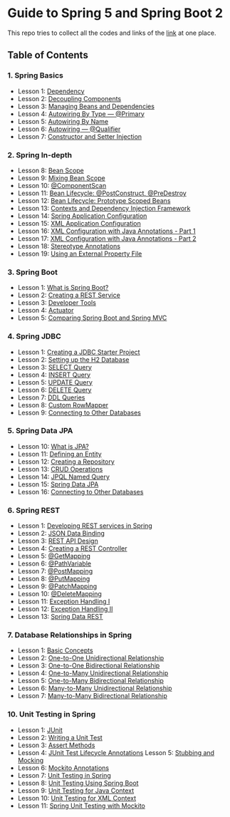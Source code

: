 # Guide to Spring 5 and Spring Boot 2

This repo tries to collect all the codes and links of the [link](https://github.com/ginny100/The-Complete-Guide-to-Spring-5-and-Spring-Boot-2-Part-1) at one place.

## Table of Contents

### 1. Spring Basics

- Lesson 1: [Dependency](https://github.com/ginny100/The-Complete-Guide-to-Spring-5-and-Spring-Boot-2/tree/master/src/main/java/io/datajek/springbasics/movierecommendersystem/lesson1)
- Lesson 2: [Decoupling Components](https://github.com/ginny100/The-Complete-Guide-to-Spring-5-and-Spring-Boot-2/tree/master/src/main/java/io/datajek/springbasics/movierecommendersystem/lesson2)
- Lesson 3: [Managing Beans and Dependencies](https://github.com/ginny100/The-Complete-Guide-to-Spring-5-and-Spring-Boot-2/tree/master/src/main/java/io/datajek/springbasics/movierecommendersystem/lesson3)
- Lesson 4: [Autowiring By Type — @Primary](https://github.com/ginny100/The-Complete-Guide-to-Spring-5-and-Spring-Boot-2/tree/master/src/main/java/io/datajek/springbasics/movierecommendersystem/lesson4)
- Lesson 5: [Autowiring By Name](https://github.com/ginny100/The-Complete-Guide-to-Spring-5-and-Spring-Boot-2/tree/master/src/main/java/io/datajek/springbasics/movierecommendersystem/lesson5)
- Lesson 6: [Autowiring — @Qualifier](https://github.com/ginny100/The-Complete-Guide-to-Spring-5-and-Spring-Boot-2/tree/master/src/main/java/io/datajek/springbasics/movierecommendersystem/lesson6)
- Lesson 7: [Constructor and Setter Injection](https://github.com/ginny100/The-Complete-Guide-to-Spring-5-and-Spring-Boot-2/tree/master/src/main/java/io/datajek/springbasics/movierecommendersystem/lesson7)

### 2. Spring In-depth

- Lesson 8: [Bean Scope](https://github.com/ginny100/The-Complete-Guide-to-Spring-5-and-Spring-Boot-2/tree/master/src/main/java/io/datajek/springbasics/movierecommendersystem/lesson8)
- Lesson 9: [Mixing Bean Scope](https://github.com/ginny100/The-Complete-Guide-to-Spring-5-and-Spring-Boot-2/tree/master/src/main/java/io/datajek/springbasics/movierecommendersystem/lesson9)
- Lesson 10: [@ComponentScan](https://github.com/ginny100/The-Complete-Guide-to-Spring-5-and-Spring-Boot-2/tree/master/src/main/java/io/datajek/springbasics/movierecommendersystem/lesson10)
- Lesson 11: [Bean Lifecycle: @PostConstruct, @PreDestroy](https://github.com/ginny100/The-Complete-Guide-to-Spring-5-and-Spring-Boot-2/tree/master/src/main/java/io/datajek/springbasics/movierecommendersystem/lesson11)
- Lesson 12: [Bean Lifecycle: Prototype Scoped Beans](https://github.com/ginny100/The-Complete-Guide-to-Spring-5-and-Spring-Boot-2/tree/master/src/main/java/io/datajek/springbasics/movierecommendersystem/lesson12)
- Lesson 13: [Contexts and Dependency Injection Framework](https://github.com/ginny100/The-Complete-Guide-to-Spring-5-and-Spring-Boot-2/tree/master/src/main/java/io/datajek/springbasics/movierecommendersystem/lesson13)
- Lesson 14: [Spring Application Configuration](https://github.com/ginny100/The-Complete-Guide-to-Spring-5-and-Spring-Boot-2/tree/master/src/main/java/io/datajek/springbasics/movierecommendersystem/lesson14)
- Lesson 15: [XML Application Configuration](https://github.com/ginny100/The-Complete-Guide-to-Spring-5-and-Spring-Boot-2/tree/master/src/main/java/io/datajek/springbasics/movierecommendersystem/lesson15)
- Lesson 16: [XML Configuration with Java Annotations - Part 1](https://github.com/ginny100/The-Complete-Guide-to-Spring-5-and-Spring-Boot-2/tree/master/src/main/java/io/datajek/springbasics/movierecommendersystem/lesson16)
- Lesson 17: [XML Configuration with Java Annotations - Part 2](https://github.com/ginny100/The-Complete-Guide-to-Spring-5-and-Spring-Boot-2/tree/master/src/main/java/io/datajek/springbasics/movierecommendersystem/lesson17)
- Lesson 18: [Stereotype Annotations](https://github.com/ginny100/The-Complete-Guide-to-Spring-5-and-Spring-Boot-2/tree/master/src/main/java/io/datajek/springbasics/movierecommendersystem/lesson18)
- Lesson 19: [Using an External Property File](https://github.com/ginny100/The-Complete-Guide-to-Spring-5-and-Spring-Boot-2/tree/master/src/main/java/io/datajek/springbasics/movierecommendersystem/lesson19)

### 3. Spring Boot

- Lesson 1: [What is Spring Boot?](https://github.com/ginny100/The-Complete-Guide-to-Spring-5-and-Spring-Boot-2-Part-2/blob/master/lesson1.md)
- Lesson 2: [Creating a REST Service](https://github.com/ginny100/The-Complete-Guide-to-Spring-5-and-Spring-Boot-2-Part-2/blob/master/lesson2.md)
- Lesson 3: [Developer Tools](https://github.com/ginny100/The-Complete-Guide-to-Spring-5-and-Spring-Boot-2-Part-2/blob/master/lesson3.md)
- Lesson 4: [Actuator](https://github.com/ginny100/The-Complete-Guide-to-Spring-5-and-Spring-Boot-2-Part-2/blob/master/lesson4.md)
- Lesson 5: [Comparing Spring Boot and Spring MVC](https://github.com/ginny100/The-Complete-Guide-to-Spring-5-and-Spring-Boot-2-Part-2/blob/master/lesson5.md)

### 4. Spring JDBC

- Lesson 1: [Creating a JDBC Starter Project](https://github.com/ginny100/The-Complete-Guide-to-Spring-5-and-Spring-Boot-2-Part-3/blob/master/lesson1.md)
- Lesson 2: [Setting up the H2 Database](https://github.com/ginny100/The-Complete-Guide-to-Spring-5-and-Spring-Boot-2-Part-3/blob/master/lesson2.md)
- Lesson 3: [SELECT Query](https://github.com/ginny100/The-Complete-Guide-to-Spring-5-and-Spring-Boot-2-Part-3/blob/master/lesson3.md)
- Lesson 4: [INSERT Query](https://github.com/ginny100/The-Complete-Guide-to-Spring-5-and-Spring-Boot-2-Part-3/blob/master/lesson4.md)
- Lesson 5: [UPDATE Query](https://github.com/ginny100/The-Complete-Guide-to-Spring-5-and-Spring-Boot-2-Part-3/blob/master/lesson5.md)
- Lesson 6: [DELETE Query](https://github.com/ginny100/The-Complete-Guide-to-Spring-5-and-Spring-Boot-2-Part-3/blob/master/lesson6.md)
- Lesson 7: [DDL Queries](https://github.com/ginny100/The-Complete-Guide-to-Spring-5-and-Spring-Boot-2-Part-3/blob/master/lesson7.md)
- Lesson 8: [Custom RowMapper](https://github.com/ginny100/The-Complete-Guide-to-Spring-5-and-Spring-Boot-2-Part-3/blob/master/lesson8.md)
- Lesson 9: [Connecting to Other Databases](https://github.com/ginny100/The-Complete-Guide-to-Spring-5-and-Spring-Boot-2-Part-3/blob/master/lesson9.md)

### 5. Spring Data JPA

- Lesson 10: [What is JPA?](https://github.com/ginny100/The-Complete-Guide-to-Spring-5-and-Spring-Boot-2-Part-3/blob/master/lesson10.md)
- Lesson 11: [Defining an Entity](https://github.com/ginny100/The-Complete-Guide-to-Spring-5-and-Spring-Boot-2-Part-3/blob/master/lesson11.md)
- Lesson 12: [Creating a Repository](https://github.com/ginny100/The-Complete-Guide-to-Spring-5-and-Spring-Boot-2-Part-3/blob/master/lesson12.md)
- Lesson 13: [CRUD Operations](https://github.com/ginny100/The-Complete-Guide-to-Spring-5-and-Spring-Boot-2-Part-3/blob/master/lesson13.md)
- Lesson 14: [JPQL Named Query](https://github.com/ginny100/The-Complete-Guide-to-Spring-5-and-Spring-Boot-2-Part-3/blob/master/lesson14.md)
- Lesson 15: [Spring Data JPA](https://github.com/ginny100/The-Complete-Guide-to-Spring-5-and-Spring-Boot-2-Part-3/blob/master/lesson15.md)
- Lesson 16: [Connecting to Other Databases](https://github.com/ginny100/The-Complete-Guide-to-Spring-5-and-Spring-Boot-2-Part-3/blob/master/lesson16.md)

### 6. Spring REST

- Lesson 1: [Developing REST services in Spring](https://github.com/ginny100/The-Complete-Guide-to-Spring-5-and-Spring-Boot-2-Part-4/blob/master/lesson1.md)
- Lesson 2: [JSON Data Binding](https://github.com/ginny100/The-Complete-Guide-to-Spring-5-and-Spring-Boot-2-Part-4/blob/master/lesson2.md)
- Lesson 3: [REST API Design](https://github.com/ginny100/The-Complete-Guide-to-Spring-5-and-Spring-Boot-2-Part-4/blob/master/lesson3.md)
- Lesson 4: [Creating a REST Controller](https://github.com/ginny100/The-Complete-Guide-to-Spring-5-and-Spring-Boot-2-Part-4/blob/master/lesson4.md)
- Lesson 5: [@GetMapping](https://github.com/ginny100/The-Complete-Guide-to-Spring-5-and-Spring-Boot-2-Part-4/blob/master/lesson5.md)
- Lesson 6: [@PathVariable](https://github.com/ginny100/The-Complete-Guide-to-Spring-5-and-Spring-Boot-2-Part-4/blob/master/lesson6.md)
- Lesson 7: [@PostMapping](https://github.com/ginny100/The-Complete-Guide-to-Spring-5-and-Spring-Boot-2-Part-4/blob/master/lesson7.md)
- Lesson 8: [@PutMapping](https://github.com/ginny100/The-Complete-Guide-to-Spring-5-and-Spring-Boot-2-Part-4/blob/master/lesson8.md)
- Lesson 9: [@PatchMapping](https://github.com/ginny100/The-Complete-Guide-to-Spring-5-and-Spring-Boot-2-Part-4/blob/master/lesson9.md)
- Lesson 10: [@DeleteMapping](https://github.com/ginny100/The-Complete-Guide-to-Spring-5-and-Spring-Boot-2-Part-4/blob/master/lesson10.md)
- Lesson 11: [Exception Handling I](https://github.com/ginny100/The-Complete-Guide-to-Spring-5-and-Spring-Boot-2-Part-4/blob/master/lesson11.md)
- Lesson 12: [Exception Handling II](https://github.com/ginny100/The-Complete-Guide-to-Spring-5-and-Spring-Boot-2-Part-4/blob/master/lesson12.md)
- Lesson 13: [Spring Data REST](https://github.com/ginny100/The-Complete-Guide-to-Spring-5-and-Spring-Boot-2-Part-4-2/blob/master/lesson13.md)

### 7. Database Relationships in Spring

- Lesson 1: [Basic Concepts](https://github.com/ginny100/The-Complete-Guide-to-Spring-5-and-Spring-Boot-2-Part-5/blob/master/lesson1.md)
- Lesson 2: [One-to-One Unidirectional Relationship](https://github.com/ginny100/The-Complete-Guide-to-Spring-5-and-Spring-Boot-2-Part-5/blob/master/lesson2.md)
- Lesson 3: [One-to-One Bidirectional Relationship](https://github.com/ginny100/The-Complete-Guide-to-Spring-5-and-Spring-Boot-2-Part-5/blob/master/lesson3.md)
- Lesson 4: [One-to-Many Unidirectional Relationship](https://github.com/ginny100/The-Complete-Guide-to-Spring-5-and-Spring-Boot-2-Part-5/blob/master/lesson4.md)
- Lesson 5: [One-to-Many Bidirectional Relationship](https://github.com/ginny100/The-Complete-Guide-to-Spring-5-and-Spring-Boot-2-Part-5/blob/master/lesson5.md)
- Lesson 6: [Many-to-Many Unidirectional Relationship](https://github.com/ginny100/The-Complete-Guide-to-Spring-5-and-Spring-Boot-2-Part-5/blob/master/lesson6.md)
- Lesson 7: [Many-to-Many Bidirectional Relationship](https://github.com/ginny100/The-Complete-Guide-to-Spring-5-and-Spring-Boot-2-Part-5/blob/master/lesson7.md)

### 10. Unit Testing in Spring

- Lesson 1: [JUnit](https://github.com/ginny100/The-Complete-Guide-to-Spring-5-and-Spring-Boot-2-Part-8/blob/master/lesson1.md)
- Lesson 2: [Writing a Unit Test](https://github.com/ginny100/The-Complete-Guide-to-Spring-5-and-Spring-Boot-2-Part-8/blob/master/lesson2.md)
- Lesson 3: [Assert Methods](https://github.com/ginny100/The-Complete-Guide-to-Spring-5-and-Spring-Boot-2-Part-8/blob/master/lesson3.md)
- Lesson 4: [JUnit Test Lifecycle Annotations](https://github.com/ginny100/The-Complete-Guide-to-Spring-5-and-Spring-Boot-2-Part-8/blob/master/lesson4.md)
  Lesson 5: [Stubbing and Mocking](https://github.com/ginny100/The-Complete-Guide-to-Spring-5-and-Spring-Boot-2-Part-8-2/blob/master/lesson5.md)
- Lesson 6: [Mockito Annotations](https://github.com/ginny100/The-Complete-Guide-to-Spring-5-and-Spring-Boot-2-Part-8-2/blob/master/lesson6.md)
- Lesson 7: [Unit Testing in Spring](https://github.com/ginny100/The-Complete-Guide-to-Spring-5-and-Spring-Boot-2-Part-8-3/blob/master/lesson7.md)
- Lesson 8: [Unit Testing Using Spring Boot](https://github.com/ginny100/The-Complete-Guide-to-Spring-5-and-Spring-Boot-2-Part-8-3/blob/master/lesson8.md)
- Lesson 9: [Unit Testing for Java Context](https://github.com/ginny100/The-Complete-Guide-to-Spring-5-and-Spring-Boot-2-Part-8-4/blob/master/lesson9.md)
- Lesson 10: [Unit Testing for XML Context](https://github.com/ginny100/The-Complete-Guide-to-Spring-5-and-Spring-Boot-2-Part-8-4/blob/master/lesson10.md)
- Lesson 11: [Spring Unit Testing with Mockito](https://github.com/ginny100/The-Complete-Guide-to-Spring-5-and-Spring-Boot-2-Part-8-4/blob/master/lesson11.md)
